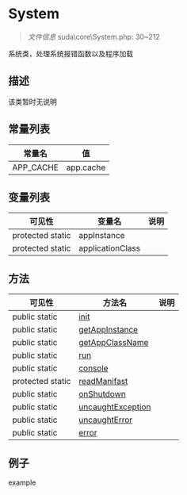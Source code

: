 #  System 

> *文件信息* suda\core\System.php: 30~212


系统类，处理系统报错函数以及程序加载


## 描述



该类暂时无说明
## 常量列表
| 常量名  |  值|
|--------|----|
|APP_CACHE | app.cache | 


## 变量列表
| 可见性 |  变量名   | 说明 |
|--------|----|------|
| protected  static  | appInstance | | 
| protected  static  | applicationClass | | 

## 方法

| 可见性 | 方法名 | 说明 |
|--------|-------|------|
|  public  static|[init](System/init.md) |  |
|  public  static|[getAppInstance](System/getAppInstance.md) |  |
|  public  static|[getAppClassName](System/getAppClassName.md) |  |
|  public  static|[run](System/run.md) |  |
|  public  static|[console](System/console.md) |  |
|  protected  static|[readManifast](System/readManifast.md) |  |
|  public  static|[onShutdown](System/onShutdown.md) |  |
|  public  static|[uncaughtException](System/uncaughtException.md) |  |
|  public  static|[uncaughtError](System/uncaughtError.md) |  |
|  public  static|[error](System/error.md) |  |
 

## 例子

example
